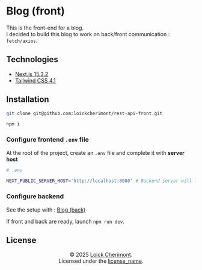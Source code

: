# Blog (front)

This is the front-end for a blog.  
I decided to build this blog to work on back/front communication : `fetch/axios`.

## Technologies

- [Next.js 15.3.2](https://nextjs.org/)
- [Tailwind CSS 4.1](https://tailwindcss.com/)

## Installation
<!-- TODO: Change repository name -->
```bash
git clone git@github.com:loickcherimont/rest-api-front.git

npm i
```


### Configure frontend `.env` file

At the root of the project, create an `.env` file and complete it with **server host**

```bash
# .env

NEXT_PUBLIC_SERVER_HOST='http://localhost:8080' # Backend server will listen on port 8080
```

### Configure backend

See the setup with : [Blog (back)](https://github.com/loickcherimont/rest-api-back#configure-backend-env-file)

If front and back are ready, launch `npm run dev`.


<!-- TODO: Complete with images/videos -->
<!-- TODO: Explain how to use the application -->
<!-- ## Features -->


## License
<!-- TODO: Add a license file -->
<div align='center'>

&copy; 2025 [Loick Cherimont](https://github.com/loickcherimont).  
Licensed under the [license_name](# 'link to the license').
</div>
